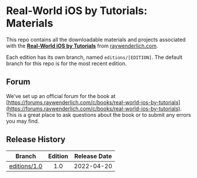 # Real-World iOS by Tutorials: Materials


This repo contains all the downloadable materials and projects associated with the **[Real-World iOS by Tutorials](https://www.raywenderlich.com/books/real-world-ios-by-tutorials)** from [raywenderlich.com](https://www.raywenderlich.com).

Each edition has its own branch, named `editions/[EDITION]`. The default branch for this repo is for the most recent edition.

## Forum

We’ve set up an official forum for the book at [https://forums.raywenderlich.com/c/books/real-world-ios-by-tutorials](https://forums.raywenderlich.com/c/books/real-world-ios-by-tutorials). This is a great place to ask questions about the book or to submit any errors you may find.

## Release History

| Branch                                                                            | Edition | Release Date |
| --------------------------------------------------------------------------------- |:-------:|:------------:|
| [editions/1.0](https://github.com/raywenderlich/rwi-materials/tree/editions/1.0) | 1.0     | 2022-04-20   |

